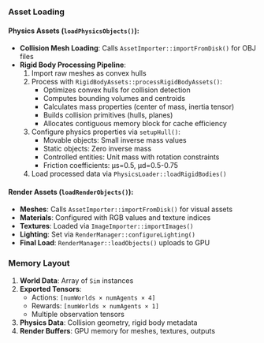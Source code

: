 ### Asset Loading

#### Physics Assets (`loadPhysicsObjects()`):
- **Collision Mesh Loading**: Calls `AssetImporter::importFromDisk()` for OBJ files
- **Rigid Body Processing Pipeline**:
    1. Import raw meshes as convex hulls
    2. Process with `RigidBodyAssets::processRigidBodyAssets()`:
        - Optimizes convex hulls for collision detection
        - Computes bounding volumes and centroids
        - Calculates mass properties (center of mass, inertia tensor)
        - Builds collision primitives (hulls, planes)
        - Allocates contiguous memory block for cache efficiency
    3. Configure physics properties via `setupHull()`:
        - Movable objects: Small inverse mass values
        - Static objects: Zero inverse mass
        - Controlled entities: Unit mass with rotation constraints
        - Friction coefficients: μs=0.5, μd=0.5-0.75
    4. Load processed data via `PhysicsLoader::loadRigidBodies()`

#### Render Assets (`loadRenderObjects()`):
- **Meshes**: Calls `AssetImporter::importFromDisk()` for visual assets
- **Materials**: Configured with RGB values and texture indices
- **Textures**: Loaded via `ImageImporter::importImages()`
- **Lighting**: Set via `RenderManager::configureLighting()`
- **Final Load**: `RenderManager::loadObjects()` uploads to GPU

### Memory Layout
1. **World Data**: Array of `Sim` instances
2. **Exported Tensors**:
    - Actions: `[numWorlds × numAgents × 4]`
    - Rewards: `[numWorlds × numAgents × 1]`
    - Multiple observation tensors
3. **Physics Data**: Collision geometry, rigid body metadata
4. **Render Buffers**: GPU memory for meshes, textures, outputs
